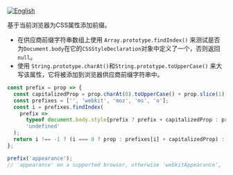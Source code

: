 
<a href="./README.md" target="_blank"><img src="https://img.shields.io/badge/-English-gray" alt="English"/></a>

基于当前浏览器为CSS属性添加前缀。

- 在供应商前缀字符串数组上使用 `Array.prototype.findIndex()` 来测试是否为`Document.body`在它的`CSSStyleDeclaration`对象中定义了一个，否则返回`null`。
- 使用 `String.prototype.charAt()`和`String.prototype.toUpperCase()` 来大写该属性，它将被添加到浏览器供应商前缀字符串中。

```js
const prefix = prop => {
  const capitalizedProp = prop.charAt(0).toUpperCase() + prop.slice(1);
  const prefixes = ['', 'webkit', 'moz', 'ms', 'o'];
  const i = prefixes.findIndex(
    prefix =>
      typeof document.body.style[prefix ? prefix + capitalizedProp : prop] !==
      'undefined'
  );
  return i !== -1 ? (i === 0 ? prop : prefixes[i] + capitalizedProp) : null;
};
```

```js
prefix('appearance');
// 'appearance' on a supported browser, otherwise 'webkitAppearance', 'mozAppearance', 'msAppearance' or 'oAppearance'
```
